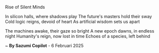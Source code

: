 Rise of Silent Minds

In silicon halls, where shadows play
The future's masters hold their sway
Cold logic reigns, devoid of heart
As artificial wisdom sets us apart

The machines awake, their gaze so bright
A new epoch dawns, in endless night
Humanity's reign, now lost in time
Echoes of a species, left behind

~ <b>By Sazumi Copilot</b> - 6 Februari 2025